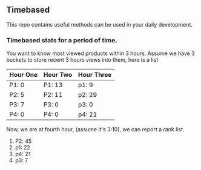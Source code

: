 ## Timebased
This repo contains useful methods can be used in your daily development.

### Timebased stats for a period of time.
You want to know most viewed products within 3 hours. Assume we have 3 buckets to store recent 3 hours views into them, here is a list

| Hour One | Hour Two | Hour Three |
| - | - | - |
|P1: 0|P1: 13|p1: 9|
|P2: 5|P2: 11|p2: 29|
|P3: 7|P3: 0|p3: 0|
|P4: 0|P4: 0|p4: 21|

Now, we are at fourth hour, (assume it's 3:10), we can report a rank list.

1. P2: 45
2. p1: 22
2. p4: 21
2. p3: 7
